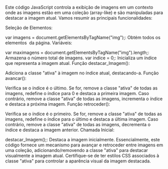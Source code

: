 Este código JavaScript controla a exibição de imagens em um contexto onde as imagens estão em uma coleção (array-like) e são manipuladas para destacar a imagem atual. Vamos resumir as principais funcionalidades:

Seleção de Elementos:

var imagens = document.getElementsByTagName("img");: Obtém todos os elementos <img> da página.
Variáveis:

var maximagens = document.getElementsByTagName("img").length;: Armazena o número total de imagens.
var indice = 0;: Inicializa um índice que representa a imagem atual.
Função destacar_Imagem():

Adiciona a classe "ativa" à imagem no índice atual, destacando-a.
Função avancar():

Verifica se o índice é o último.
Se for, remove a classe "ativa" de todas as imagens, redefine o índice para 0 e destaca a primeira imagem.
Caso contrário, remove a classe "ativa" de todas as imagens, incrementa o índice e destaca a próxima imagem.
Função retroceder():

Verifica se o índice é o primeiro.
Se for, remove a classe "ativa" de todas as imagens, redefine o índice para o último e destaca a última imagem.
Caso contrário, remove a classe "ativa" de todas as imagens, decrementa o índice e destaca a imagem anterior.
Chamada Inicial:

destacar_Imagem();: Destaca a imagem inicialmente.
Essencialmente, este código fornece um mecanismo para avançar e retroceder entre imagens em uma coleção, adicionando/removendo a classe "ativa" para destacar visualmente a imagem atual. Certifique-se de ter estilos CSS associados à classe "ativa" para controlar a aparência visual da imagem destacada.